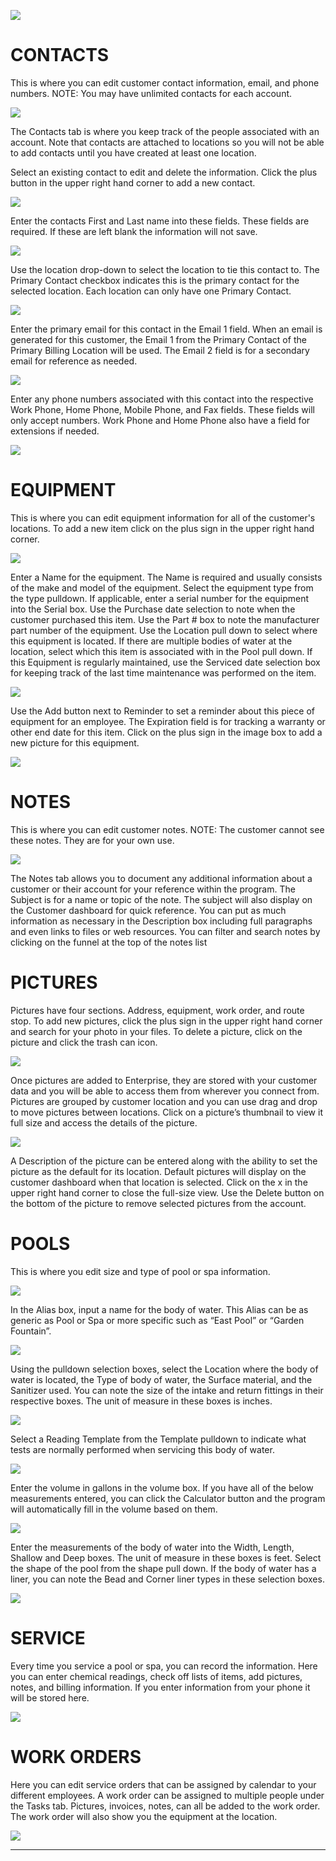 ![](https://cdn.realsgii2.dev/wise-software-docs/image_1.a6baf8d4.png)







# CONTACTS

This is where you can edit customer contact information, email, and phone numbers. NOTE: You may have unlimited contacts for each account.

![](https://cdn.realsgii2.dev/wise-software-docs/image_26.95cd3eb9.png)

The Contacts tab is where you keep track of the people associated with an account. Note that contacts are attached to locations so you will not be able to add contacts until you have created at least one location.

Select an existing contact to edit and delete the information. Click the plus button in the upper right hand corner to add a new contact.

![](https://cdn.realsgii2.dev/wise-software-docs/image_27.77b8e4bf.png)

Enter the contacts First and Last name into these fields. These fields are required. If these are left blank the information will not save.

![](https://cdn.realsgii2.dev/wise-software-docs/image_28.cb3612c4.png)

Use the location drop-down to select the location to tie this contact to. The Primary Contact checkbox indicates this is the primary contact for the selected location. Each location can only have one Primary Contact.

![](https://cdn.realsgii2.dev/wise-software-docs/image_29.829285c2.png)

Enter the primary email for this contact in the Email 1 field. When an email is generated for this customer, the Email 1 from the Primary Contact of the Primary Billing Location will be used. The Email 2 field is for a secondary email for reference as needed.

![](https://cdn.realsgii2.dev/wise-software-docs/image_30.9bc3a009.png)

Enter any phone numbers associated with this contact into the respective Work Phone, Home Phone, Mobile Phone, and Fax fields. These fields will only accept numbers. Work Phone and Home Phone also have a field for extensions if needed.

![](https://cdn.realsgii2.dev/wise-software-docs/image_31.90ddf69d.png)

# EQUIPMENT

This is where you can edit equipment information for all of the customer's locations. To add a new item click on the plus sign in the upper right hand corner.

![](https://cdn.realsgii2.dev/wise-software-docs/image_32.1b88c779.png)

Enter a Name for the equipment. The Name is required and usually consists of the make and model of the equipment. Select the equipment type from the type pulldown. If applicable, enter a serial number for the equipment into the Serial box. Use the Purchase date selection to note when the customer purchased this item. Use the Part # box to note the manufacturer part number of the equipment. Use the Location pull down to select where this equipment is located. If there are multiple bodies of water at the location, select which this item is associated with in the Pool pull down. If this Equipment is regularly maintained, use the Serviced date selection box for keeping track of the last time maintenance was performed on the item.

![](https://cdn.realsgii2.dev/wise-software-docs/image_33.2e10bbfc.png)

Use the Add button next to Reminder to set a reminder about this piece of equipment for an employee. The Expiration field is for tracking a warranty or other end date for this item. Click on the plus sign in the image box to add a new picture for this equipment.

![](https://cdn.realsgii2.dev/wise-software-docs/image_34.3b8c35db.png)

# NOTES

This is where you can edit customer notes. NOTE: The customer cannot see these notes. They are for your own use.

![](https://cdn.realsgii2.dev/wise-software-docs/image_35.03f29b0f.png)

The Notes tab allows you to document any additional information about a customer or their account for your reference within the program. The Subject is for a name or topic of the note. The subject will also display on the Customer dashboard for quick reference. You can put as much information as necessary in the Description box including full paragraphs and even links to files or web resources. You can filter and search notes by clicking on the funnel at the top of the notes list

# PICTURES

Pictures have four sections. Address, equipment, work order, and route stop. To add new pictures, click the plus sign in the upper right hand corner and search for your photo in your files. To delete a picture, click on the picture and click the trash can icon.

![](https://cdn.realsgii2.dev/wise-software-docs/image_36.cfbd8874.png)

Once pictures are added to Enterprise, they are stored with your customer data and you will be able to access them from wherever you connect from. Pictures are grouped by customer location and you can use drag and drop to move pictures between locations. Click on a picture’s thumbnail to view it full size and access the details of the picture.

![](https://cdn.realsgii2.dev/wise-software-docs/image_37.385af8fa.png)

A Description of the picture can be entered along with the ability to set the picture as the default for its location. Default pictures will display on the customer dashboard when that location is selected. Click on the x in the upper right hand corner to close the full-size view. Use the Delete button on the bottom of the picture to remove selected pictures from the account.

# POOLS

This is where you edit size and type of pool or spa information.

![](https://cdn.realsgii2.dev/wise-software-docs/image_38.fda1c8d4.png)

In the Alias box, input a name for the body of water. This Alias can be as generic as Pool or Spa or more specific such as “East Pool” or “Garden Fountain”.

![](https://cdn.realsgii2.dev/wise-software-docs/image_39.be2f65bd.png)

Using the pulldown selection boxes, select the Location where the body of water is located, the Type of body of water, the Surface material, and the Sanitizer used. You can note the size of the intake and return fittings in their respective boxes. The unit of measure in these boxes is inches.

![](https://cdn.realsgii2.dev/wise-software-docs/image_40.cdd4e27c.png)

Select a Reading Template from the Template pulldown to indicate what tests are normally performed when servicing this body of water.

![](https://cdn.realsgii2.dev/wise-software-docs/image_41.c2401428.png)

Enter the volume in gallons in the volume box. If you have all of the below measurements entered, you can click the Calculator button and the program will automatically fill in the volume based on them.

![](https://cdn.realsgii2.dev/wise-software-docs/image_42.9a0fb435.png)

Enter the measurements of the body of water into the Width, Length, Shallow and Deep boxes. The unit of measure in these boxes is feet. Select the shape of the pool from the shape pull down. If the body of water has a liner, you can note the Bead and Corner liner types in these selection boxes.

![](https://cdn.realsgii2.dev/wise-software-docs/image_43.e56645ec.png)

# SERVICE

Every time you service a pool or spa, you can record the information. Here you can enter chemical readings, check off lists of items, add pictures, notes, and billing information. If you enter information from your phone it will be stored here.

![](https://cdn.realsgii2.dev/wise-software-docs/image_44.d8f2cbd7.png)

# WORK ORDERS

Here you can edit service orders that can be assigned by calendar to your different employees. A work order can be assigned to multiple people under the Tasks tab. Pictures, invoices, notes, can all be added to the work order. The work order will also show you the equipment at the location.

![](https://cdn.realsgii2.dev/wise-software-docs/image_45.86a24ed1.png)

---
